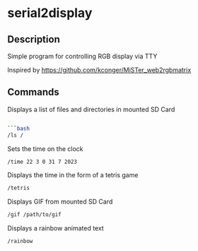 # serial2display

## Description

Simple program for controlling RGB display via TTY

Inspired by https://github.com/kconger/MiSTer_web2rgbmatrix

## Commands

Displays a list of files and directories in mounted SD Card

```bash

```bash
/ls /
```
Sets the time on the clock

```bash
/time 22 3 0 31 7 2023 
```

Displays the time in the form of a tetris game

```bash
/tetris
```

Displays GIF from mounted SD Card

```bash
/gif /path/to/gif
```

Displays a rainbow animated text

```bash
/rainbow
```
